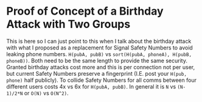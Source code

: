 # Proof of Concept of a Birthday Attack with Two Groups
This is here so I can just point to this when I talk about the birthday attack with what I proposed as a replacement for Signal Safety Numbers to avoid leaking phone numbers. `H(pubA, pubB)` vs `sort(H(pubA, phoneA), H(pubB, phoneB))`. Both need to be the same length to provide the same security. Granted birthday attacks cost more and this is per connection not per user, but current Safety Numbers preserve a fingerprint (I.E. post your `H(pub, phone)` half publicly). To collide Safety Numbers for all comms between four different users costs 4x vs 6x for `H(pubA, pubB)`. In general it is `N` vs `(N-1)/2*N` or `O(N)` vs `O(N^2)`.
